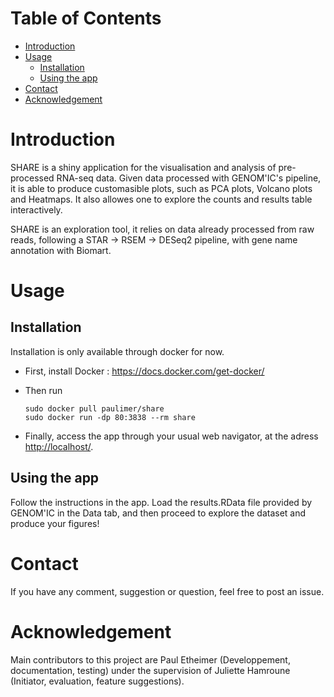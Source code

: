 
# Table of Contents

-   [Introduction](#orgdb693bb)
-   [Usage](#org2f01349)
    -   [Installation](#org225762c)
    -   [Using the app](#org8b5da74)
-   [Contact](#org2db273a)
-   [Acknowledgement](#orga464028)



<a id="orgdb693bb"></a>

# Introduction

SHARE is a shiny application for the visualisation and analysis of pre-processed RNA-seq data. Given data processed with GENOM'IC's pipeline, it is able to produce customasible plots, such as PCA plots, Volcano plots and Heatmaps. It also allowes one to explore the counts and results table interactively.

SHARE is an exploration tool, it relies on data already processed from raw reads, following a STAR -> RSEM -> DESeq2 pipeline, with gene name annotation with Biomart.


<a id="org2f01349"></a>

# Usage


<a id="org225762c"></a>

## Installation

Installation is only available through docker for now.

-   First, install Docker : <https://docs.docker.com/get-docker/>
-   Then run
    
        sudo docker pull paulimer/share
        sudo docker run -dp 80:3838 --rm share
-   Finally, access the app through your usual web navigator, at the adress <http://localhost/>.


<a id="org8b5da74"></a>

## Using the app

Follow the instructions in the app. Load the results.RData file provided by GENOM'IC in the Data tab, and then proceed to explore the dataset and produce your figures!


<a id="org2db273a"></a>

# Contact

If you have any comment, suggestion or question, feel free to post an issue.


<a id="orga464028"></a>

# Acknowledgement

Main contributors to this project are Paul Etheimer (Developpement, documentation, testing) under the supervision of Juliette Hamroune (Initiator, evaluation, feature suggestions).

